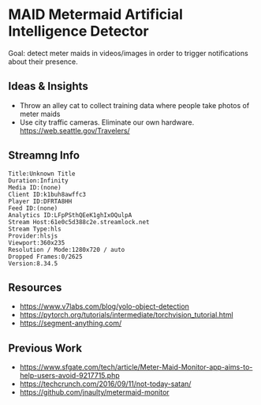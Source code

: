# MAID Metermaid Artificial Intelligence Detector

Goal: detect meter maids in videos/images in order to trigger notifications about their presence. 

## Ideas & Insights
* Throw an alley cat to collect training data where people take photos of meter maids
* Use city traffic cameras. Eliminate our own hardware. https://web.seattle.gov/Travelers/

## Streamng Info
```
Title:Unknown Title
Duration:Infinity
Media ID:(none)
Client ID:k1buh8awffc3
Player ID:DFRTA8HH
Feed ID:(none)
Analytics ID:LFpPSthQEeK1ghIxOQulpA
Stream Host:61e0c5d388c2e.streamlock.net
Stream Type:hls
Provider:hlsjs
Viewport:360x235
Resolution / Mode:1280x720 / auto
Dropped Frames:0/2625
Version:8.34.5
```

## Resources
* https://www.v7labs.com/blog/yolo-object-detection
* https://pytorch.org/tutorials/intermediate/torchvision_tutorial.html
* https://segment-anything.com/

## Previous Work
* https://www.sfgate.com/tech/article/Meter-Maid-Monitor-app-aims-to-help-users-avoid-9217715.php
* https://techcrunch.com/2016/09/11/not-today-satan/
* https://github.com/jnaulty/metermaid-monitor
